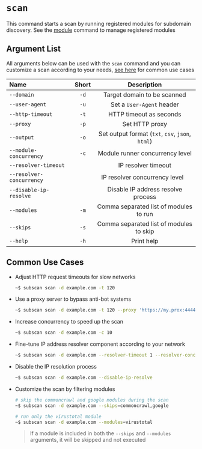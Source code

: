 # `scan`

This command starts a scan by running registered modules for subdomain discovery. See the [module](module.md) command to manage registered modules

## Argument List

All arguments below can be used with the `scan` command and you can customize a scan according to your needs, [see here](#common-use-cases) for common use cases

| Name                     | Short |                   Description                    |
| :----------------------- | :---: | :----------------------------------------------: |
| `--domain`               | `-d`  |           Target domain to be scanned            |
| `--user-agent`           | `-u`  |            Set a `User-Agent` header             |
| `--http-timeout`         | `-t`  |             HTTP timeout as seconds              |
| `--proxy`                | `-p`  |                  Set HTTP proxy                  |
| `--output`               | `-o`  | Set output format (`txt`, `csv`, `json`, `html`) |
| `--module-concurrency`   | `-c`  |         Module runner concurrency level          |
| `--resolver-timeout`     |       |               IP resolver timeout                |
| `--resolver-concurrency` |       |         IP resolver concurrency level            |
| `--disable-ip-resolve`   |       |        Disable IP address resolve process        |
| `--modules`              | `-m`  |      Comma separated list of modules to run      |
| `--skips`                | `-s`  |     Comma separated list of modules to skip      |
| `--help`                 | `-h`  |                    Print help                    |

## Common Use Cases

- Adjust HTTP request timeouts for slow networks

  ```bash
  ~$ subscan scan -d example.com -t 120
  ```

- Use a proxy server to bypass anti-bot systems

  ```bash
  ~$ subscan scan -d example.com -t 120 --proxy 'https://my.prox:4444'
  ```

- Increase concurrency to speed up the scan

  ```bash
  ~$ subscan scan -d example.com -c 10
  ```

- Fine-tune IP address resolver component according to your network

  ```bash
  ~$ subscan scan -d example.com --resolver-timeout 1 --resolver-concurrency 100
  ```

- Disable the IP resolution process

  ```bash
  ~$ subscan scan -d example.com --disable-ip-resolve
  ```

- Customize the scan by filtering modules

  ```bash
  # skip the commoncrawl and google modules during the scan
  ~$ subscan scan -d example.com --skips=commoncrawl,google
  ```

  ```bash
  # run only the virustotal module
  ~$ subscan scan -d example.com --modules=virustotal
  ```

  > If a module is included in both the `--skips` and `--modules` arguments, it will be skipped and not executed
